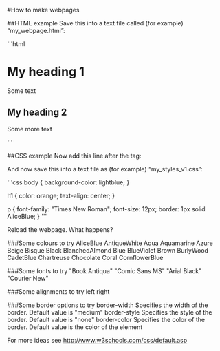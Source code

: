 #How to make webpages

##HTML example
Save this into a text file called (for example) “my_webpage.html”:

'''html
<html>
<head>
<title>Title of page</title>

</head>
<body>
<h1>My heading 1</h1>
<p>Some text</p>

<h2>My heading 2</h2>
<p>Some more text</p>

</body>
</html>
'''

##CSS example
Now add this line after the </title> tag:
<link rel="stylesheet" type="text/css" href="my_styles_v1.css">

And now save this into a text file as (for example) “my_styles_v1.css”:

'''css
body {
    background-color: lightblue;
}

h1 {
    color: orange;
    text-align: center;
}

p {
    font-family: "Times New Roman";
    font-size: 12px;
    border: 1px solid AliceBlue;
}
'''

Reload the webpage. What happens?

###Some colours to try
AliceBlue
AntiqueWhite
Aqua
Aquamarine
Azure
Beige
Bisque
Black
BlanchedAlmond
Blue
BlueViolet
Brown
BurlyWood
CadetBlue
Chartreuse
Chocolate
Coral
CornflowerBlue

###Some fonts to try
"Book Antiqua"
"Comic Sans MS"
"Arial Black"
"Courier New"

###Some alignments to try
left
right

###Some border options to try
border-width	Specifies the width of the border. Default value is "medium"
border-style	Specifies the style of the border. Default value is "none"
border-color	Specifies the color of the border. Default value is the color of the element

For more ideas see http://www.w3schools.com/css/default.asp
